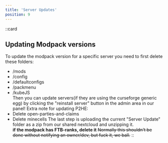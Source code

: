 ```yaml
---
title: 'Server Updates'
position: 9
---
```


::card
## Updating Modpack versions
To update the modpack version for a specific server you need to first delete these folders:
- /mods
- /config
- /defaultconfigs
- /packmenu
- /kubeJS  
Then you can update servers(if they are using the curseforge generic egg) by clicking the "reinstall server" button in the admin area in our panel!
Extra note for updating P2HE:
- Delete open-parties-and-claims
- Delete minecells
The last step is uploading the current "Server Update" folder as a zip from our shared nextcloud and unzipping it.  
**if the modpack has FTB-ranks, delete it**
~~Normally this shouldn't be done without notifying an owner/dev, but fuck it, we ball.~~
::